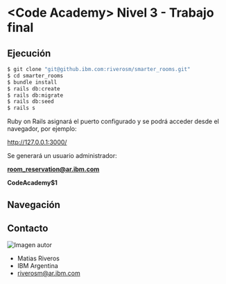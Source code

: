 # \<Code Academy\> Nivel 3 - Trabajo final

## Ejecución

```sh
$ git clone "git@github.ibm.com:riverosm/smarter_rooms.git"
$ cd smarter_rooms
$ bundle install
$ rails db:create
$ rails db:migrate
$ rails db:seed
$ rails s
```

Ruby on Rails asignará el puerto configurado y se podrá acceder desde el navegador, por ejemplo:

http://127.0.0.1:3000/

Se generará un usuario administrador:

<b>room_reservation@ar.ibm.com</b>

<b>CodeAcademy$1</b>

## Navegación

## Contacto

![Imagen autor](https://github.ibm.com/riverosm/smarter_rooms/blob/master/public/riverosm.jpg)

* Matias Riveros
* IBM Argentina
* riverosm@ar.ibm.com
